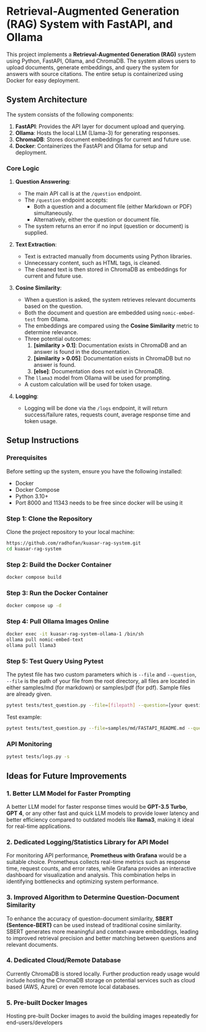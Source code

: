 
# Retrieval-Augmented Generation (RAG) System with FastAPI, and Ollama

This project implements a **Retrieval-Augmented Generation (RAG)** system using Python, FastAPI, Ollama, and ChromaDB. The system allows users to upload documents, generate embeddings, and query the system for answers with source citations. The entire setup is containerized using Docker for easy deployment.

## System Architecture

The system consists of the following components:

1. **FastAPI**: Provides the API layer for document upload and querying.
2. **Ollama**: Hosts the local LLM (Llama-3) for generating responses.
3. **ChromaDB**: Stores document embeddings for current and future use.
4. **Docker**: Containerizes the FastAPI and Ollama for setup and deployment.

### Core Logic

1. **Question Answering**:
    - The main API call is at the `/question` endpoint.
    - The `/question` endpoint accepts:
      - Both a question and a document file (either Markdown or PDF) simultaneously.
      - Alternatively, either the question or document file.
    - The system returns an error if no input (question or document) is supplied.

2. **Text Extraction**:
    - Text is extracted manually from documents using Python libraries.
    - Unnecessary content, such as HTML tags, is cleaned.
    - The cleaned text is then stored in ChromaDB as embeddings for current and future use.

3. **Cosine Similarity**:
    - When a question is asked, the system retrieves relevant documents based on the question.
    - Both the document and question are embedded using `nomic-embed-test` from Ollama.
    - The embeddings are compared using the **Cosine Similarity** metric to determine relevance.
    - Three potential outcomes:
      1. **[similarity > 0.1]**: Documentation exists in ChromaDB and an answer is found in the documentation.
      2. **[similarity > 0.05]**: Documentation exists in ChromaDB but no answer is found.
      3. **[else]**: Documentation does not exist in ChromaDB.
    - The `llama3` model from Ollama will be used for prompting.
    - A custom calculation will be used for token usage.

4. **Logging**:
    - Logging will be done via the `/logs` endpoint, it will return success/failure rates, requests       count, average response time and token usage.

## Setup Instructions

### Prerequisites

Before setting up the system, ensure you have the following installed:

- Docker
- Docker Compose
- Python 3.10+
- Port 8000 and 11343 needs to be free since docker will be using it

### Step 1: Clone the Repository

Clone the project repository to your local machine:

```bash
https://github.com/radhofan/kuasar-rag-system.git
cd kuasar-rag-system
```

### Step 2: Build the Docker Container
```bash
docker compose build
```

### Step 3: Run the Docker Container
```bash
docker compose up -d
```

### Step 4: Pull Ollama Images Online
```bash
docker exec -it kuasar-rag-system-ollama-1 /bin/sh
ollama pull nomic-embed-text
ollama pull llama3
```

### Step 5: Test Query Using Pytest
The pytest file has two custom parameters which is `--file` and `--question`, `--file` is the path of your file from the root directory, all files are located in either samples/md (for markdown) or samples/pdf (for pdf). Sample files are already given.
```bash
pytest tests/test_question.py --file=[filepath] --question=[your question] -s
```
Test example:
```bash
pytest tests/test_question.py --file=samples/md/FASTAPI_README.md --question="What is FastAPI" -s
```
### API Monitoring
```bash
pytest tests/logs.py -s
```
## Ideas for Future Improvements

### **1. Better LLM Model for Faster Prompting**  
A better LLM model for faster response times would be **GPT-3.5 Turbo**, **GPT 4**, or any other fast and quick LLM models to provide lower latency and better efficiency compared to outdated models like **llama3**, making it ideal for real-time applications.  

### **2. Dedicated Logging/Statistics Library for API Model**  
For monitoring API performance, **Prometheus with Grafana** would be a suitable choice. Prometheus collects real-time metrics such as response time, request counts, and error rates, while Grafana provides an interactive dashboard for visualization and analysis. This combination helps in identifying bottlenecks and optimizing system performance.  

### **3. Improved Algorithm to Determine Question-Document Similarity**  
To enhance the accuracy of question-document similarity, **SBERT (Sentence-BERT)** can be used instead of traditional cosine similarity. SBERT generates more meaningful and context-aware embeddings, leading to improved retrieval precision and better matching between questions and relevant documents.

### **4. Dedicated Cloud/Remote Database**
Currently ChromaDB is stored locally. Further production ready usage would include hosting the ChromaDB storage on potential services such as cloud based (AWS, Azure) or even remote local databases.

### **5. Pre-built Docker Images**
Hosting pre-built Docker images to avoid the building images repeatedly for end-users/developers
